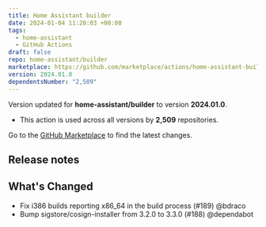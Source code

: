 ```yaml
---
title: Home Assistant builder
date: 2024-01-04 11:20:03 +00:00
tags:
  - home-assistant
  - GitHub Actions
draft: false
repo: home-assistant/builder
marketplace: https://github.com/marketplace/actions/home-assistant-builder
version: 2024.01.0
dependentsNumber: "2,509"
---
```



Version updated for **home-assistant/builder** to version **2024.01.0**.
- This action is used across all versions by **2,509** repositories.

Go to the [GitHub Marketplace](https://github.com/marketplace/actions/home-assistant-builder) to find the latest changes.

## Release notes

## What's Changed

* Fix i386 builds reporting x86_64 in the build process (#189) @bdraco
* Bump sigstore/cosign-installer from 3.2.0 to 3.3.0 (#188) @dependabot

